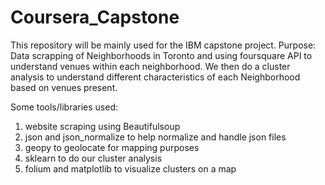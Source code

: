 # Coursera_Capstone
This repository will be mainly used for the IBM capstone project.
Purpose: 
Data scrapping of Neighborhoods in Toronto and using foursquare API to understand venues within each neighborhood. 
We then do a cluster analysis to understand different characteristics of each Neighborhood based on venues present.

Some tools/libraries used: 
1. website scraping using Beautifulsoup
2. json and json_normalize to help normalize and handle json files
3. geopy to geolocate for mapping purposes
4. sklearn to do our cluster analysis
5. folium and matplotlib  to visualize clusters on a map
